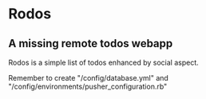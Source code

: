 # Rodos
## A missing remote todos webapp

Rodos is a simple list of todos enhanced by social aspect.

Remember to create "/config/database.yml" and "/config/environments/pusher_configuration.rb"
